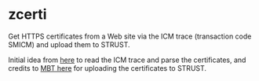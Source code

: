 # zcerti

Get HTTPS certificates from a Web site via the ICM trace (transaction code SMICM) and upload them to STRUST.

Initial idea from [here](https://github.com/abapGit/abapGit/issues/6720#issuecomment-1873742763) to read the ICM trace and parse the certificates,
and credits to [MBT here](https://github.com/abapGit/abapGit/issues/6720#issuecomment-1877376292) for uploading the certificates to STRUST.
